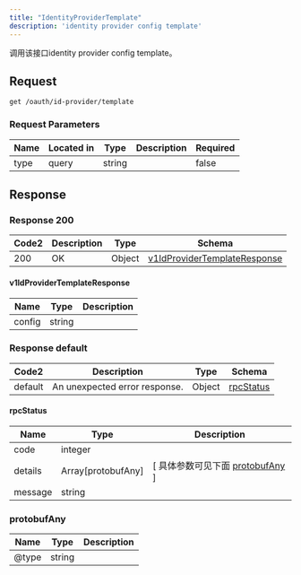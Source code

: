 ```yaml
---
title: "IdentityProviderTemplate"
description: 'identity provider config template'
---
```

调用该接口identity provider config template。

## Request


```
get /oauth/id-provider/template
```

###  Request Parameters

| Name | Located in | Type | Description |  Required |
| ---- | ---------- | ----------- | ----------- |  ---- |
| type | query | string |  |  false |

## Response

### Response  200 
| Code2 | Description | Type | Schema |
| ---- | ----------- | ------ | ------ |
| 200 | OK | Object | [v1IdProviderTemplateResponse](#v1IdProviderTemplateResponse) |

#### v1IdProviderTemplateResponse

| Name | Type | Description | 
| ---- | ---- | ----------- |     
| config | string |  |   



### Response  default 
| Code2 | Description | Type | Schema |
| ---- | ----------- | ------ | ------ |
| default | An unexpected error response. | Object | [rpcStatus](#rpcStatus) |

#### rpcStatus

| Name | Type | Description | 
| ---- | ---- | ----------- |     
| code | integer |  |          
| details | Array[protobufAny] |  [ 具体参数可见下面 [protobufAny](#protobufAny) ] |       
| message | string |  |   

### protobufAny
| Name | Type | Description | 
| ---- | ---- | ----------- |     
| @type | string |  |   




